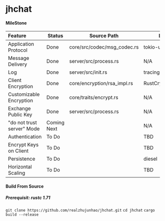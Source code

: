 # jhchat
#### MileStone

| Feature                    | Status      | Source Path                 | Lib            |
| :------------------------- | ----------- | --------------------------- | -------------- |
| Application Protocol       | Done        | core/src/codec/msg_codec.rs | tokio-util     |
| Message Delivery           | Done        | server/src/process.rs       | N/A            |
| Log                        | Done        | server/src/init.rs          | tracing        |
| Client Encryption          | Done        | core/encryption/rsa_impl.rs | RustCrypto/RSA |
| Customizable Encryption    | Done        | core/traits/encrypt.rs      | N/A            |
| Exchange Public Key        | Done        | server/src/process.rs       | N/A            |
| "do not trust server" Mode | Coming Next |                             | N/A            |
| Authentication             | To Do       |                             | TBD            |
| Encrypt Keys on Client     | To Do       |                             | TBD            |
| Persistence                | To Do       |                             | diesel         |
| Horizontal Scaling         | To Do       |                             | TBD            |

#### Build From Source

##### Prerequisit: rustc 1.71
`git clone https://github.com/realzhujunhao/jhchat.git`
`cd jhchat`
`cargo build --release`
